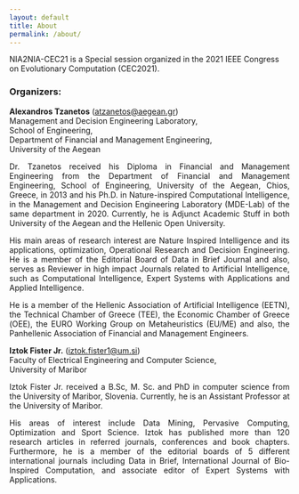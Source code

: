 ```yaml
---
layout: default 
title: About
permalink: /about/
---
```


NIA2NIA-CEC21 is a Special session organized in the 2021 IEEE Congress on Evolutionary Computation (CEC2021).

### Organizers:
**Alexandros Tzanetos** (atzanetos@aegean.gr)<br/>
Management and Decision Engineering Laboratory,<br/>
School of Engineering,<br/>
Department of Financial and Management Engineering,<br/>
University of the Aegean

<p align="justify">
Dr. Tzanetos received his Diploma in Financial and Management Engineering from the Department of Financial and Management Engineering, School of Engineering, University of the Aegean, Chios, Greece, in 2013 and his Ph.D. in Nature-inspired Computational Intelligence, in the Management and Decision Engineering Laboratory (MDE-Lab) of the same department in 2020. Currently, he is Adjunct Academic Stuff in both University of the Aegean and the Hellenic Open University.
</p>
<p align="justify">
His main areas of research interest are Nature Inspired Intelligence and its applications, optimization, Operational Research and Decision Engineering. 
He is a member of the Editorial Board of Data in Brief Journal and also, serves as Reviewer in high impact Journals related to Artificial Intelligence, such as Computational Intelligence, Expert Systems with Applications and Applied Intelligence.
</p>
<p align="justify">
He is a member of the Hellenic Association of Artificial Intelligence (EETN), the Technical Chamber of Greece (TEE), the Economic Chamber of Greece (ΟΕΕ), the EURO Working Group on Metaheuristics (EU/ME) and also, the Panhellenic Association of Financial and Management Engineers.
</p>

**Iztok Fister Jr.** (iztok.fister1@um.si)<br/>
Faculty of Electrical Engineering and Computer Science,<br/>
University of Maribor<br/>

<p align="justify">
Iztok Fister Jr. received a B.Sc, M. Sc. and PhD in computer science from the University of Maribor, Slovenia. Currently, he is an Assistant Professor at the University of Maribor.
</p>
<p align="justify">
His areas of interest include Data Mining, Pervasive Computing, Optimization and Sport Science. Iztok has published more than 120 research articles in referred journals, conferences and book chapters. Furthermore, he is a member of the editorial boards of 5 different international journals including Data in Brief, International Journal of Bio-Inspired Computation, and associate editor of Expert Systems with Applications.
</p>
